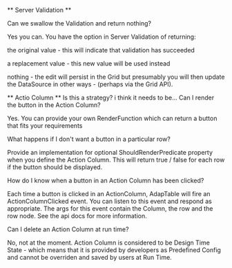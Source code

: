 ** Server Validation ** 

Can we swallow the Validation and return nothing?

Yes you can. You have the option in Server Validation of returning:

the original value - this will indicate that validation has succeeded

a replacement value - this new value will be used instead

nothing - the edit will persist in the Grid but presumably you will then update the DataSource in other ways - (perhaps via the Grid API).



** Actio Column **
Is this a strategy?  i think it needs to be...
Can I render the button in the Action Column?

Yes. You can provide your own RenderFunction which can return a button that fits your requirements

What happens if I don't want a button in a particular row?

Provide an implementation for optional ShouldRenderPredicate property when you define the Action Column. This will return true / false for each row if the button should be displayed.

How do I know when a button in an Action Column has been clicked?

Each time a button is clicked in an ActionColumn, AdapTable will fire an ActionColumnClicked event. You can listen to this event and respond as appropriate. The args for this event contain the Column, the row and the row node. See the api docs for more information.

Can I delete an Action Column at run time?

No, not at the moment. Action Column is considered to be Design Time State - which means that it is provided by developers as Predefined Config and cannot be overriden and saved by users at Run Time.